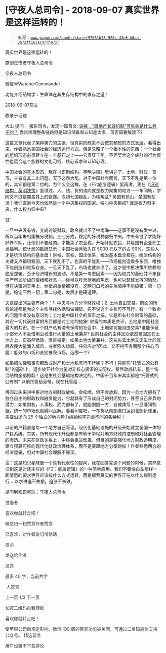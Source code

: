 # [守夜人总司令] - 2018-09-07 真实世界是这样运转的！

> 来源：[`www.yuque.com/books/share/97051b78-926c-43e6-b0aa-0b72ff163ac4/rhm7xr`](https://www.yuque.com/books/share/97051b78-926c-43e6-b0aa-0b72ff163ac4/rhm7xr)



真实世界是这样运转的！ 

原创觉悟者守夜人总司令 

守夜人总司令 

微信号WatcherCommander 

功能介绍结构学：生命体在其生存结构中的求存之道！ 

2018-09-07[原文](https://mp.weixin.qq.com/s?__biz=MzAxNDk1NjI2Mw==&mid=2247483887&idx=1&sn=769bfbbe3c0acd6fa675ef165a2b79ba&chksm=9b8a2267acfdab711678f603c2f6dfd67c49655010a664f8fbeb08b76959418c1d70fb95ff94&scene=27#wechat_redirect&cpage=497) 

收录于话题 

大山 提问： 报告司令，发现一篇奇文: [链接：“房地产长效机制”可能会是什么样子的？](https://mp.weixin.qq.com/s?__biz=MzIyODgwMDExNQ==&mid=2247483677&idx=1&sn=370b81e6b30c95fcb6cbb71dd5bc9506&scene=21#wechat_redirect) 尝试梳理整条链路但是知识储备和认知差太多，可否简要解读下? 

这篇文章代表了某种势力的主张，但真实的政策不会按其预想的方式发展。看得出来，作者熟悉美国社会的经济运行方式。但是忽略了一个根本性的东西：一个社会的组织形态必须建立在一个基石之上——它贯穿千年，不但契合这个族群的行为惯性也契合这个族群的文化习俗、核心诉求和认知心理。 

中国社会的基本形态，我在《识别结构，英明决策》里讲述了。土地，财政，货币，三者有其二出问题，天下必然大乱。对于中国社会而言，天下不乱是第一位的，其它都是第二位的。为什么会这样，在《F2:底层逻辑》里再讲。我在《[识别结构，英明决策](http://mp.weixin.qq.com/s?__biz=MzAxNDk1NjI2Mw==&mid=2247483799&idx=1&sn=d017eefeb7ec6bb47a61a99744e6cd76&chksm=9b8a221facfdab096074c2bf69c773dd75ee8f7ad2eccf84505160c98bc33b98aad3d5bc7c84&scene=21#wechat_redirect)》里讲过，人、钱、货的流向就是权力聚集的地方——车同轨，字同文不过是覆盖其上的装饰。汉初七国叛乱，为啥叛乱? 吴国有铜山，楚国有盐场！我们直到今天也依然是一个中央集权的国家。啥叫中央集权? 就是权力归中央，什么权力归中央?  

钱! 

一旦中央没有钱，变成讨饭财政，政令就出不了中南海——这事不是没有发生过，所以当年朱相国搞分税制，三七分成，稳定的好税种都归中央。中央有钱了才能好好养军队，让他们不要经商。才能免了农业税，开始补贴农民，并给国有企业职工发福利。统计局的数据显示：中国社会月收入在 5000 元以下的占 90%，这些人才是统治结构的基本盘！财权，军权，国企体系，统治基本盘全都在。统治结构的关键支点都很稳固，天下就乱不了。也真的不能乱——市场能创造很多东西，唯独不能创造和维系自身。一旦天下乱了，市场也就奔溃了。这才是中枢决策所依赖的底层逻辑。至于经济增长的波动，不是第一考虑因素——因为权力的基础并不来自中产市民阶级的情绪和好恶——你可以呼天抢地的焦虑，也可以瑟瑟发抖的愤怒，但在决策的天平上，丝毫的重量都没有。这两句口号的先后顺序不能搞错：第一句是，稳定压倒一切；第二句是，发展才是硬道理。 

文章提出的主张有两个：1\. 中央与地方分享财政权；2\. 土地自由交易。前面的所有论述都是为这个主张寻找依据和做铺垫。先不说这个主张可不可行。有一个致命的问题作者没有意识到：土地是中国社会的货币之锚，它是所有社会财富的基础，其它一切代表财富的东西都是对土地的抽象! 财富的本质是共识，土地是中国社会最大的共识。在一个财产私有没有保障的社会中，土地如何能自由交易?谁能保证小部分人不会借用公权进行大量的土地兼并? 目前社会的主体民众依然被固定在土地之上，它虽然低效，但是稳定。如果土地大量兼并，这些失去土地又无生计的底层农民大量涌入城市，或者烈火燎原。任何应对?因此，又不得不直面那个核心问题：低效的市场和直接摧毁市场，选哪一个? 

如果把法律和事实都改成财产和土地私有行不行呢？不行！只能在"托管式的公有制"的基础上，逐步放开社会力量对非核心资源的支配权。贸然改成私有，整个统治结构全部掀翻！这是由社会基础结构决定的。中国千百年来其实都是“托管式的公有制” 以前托管给皇帝，现在托管给... 

再回过头来讲中枢对地方的财政放权。会松绑，但不会放权。因为一旦地方拥有了独立自主的财政权和融资能力，它就具有了形成自己的封闭势力，甚至自己养兵的潜力；如果财权，人事权、武力都有了，就能割据一方，自成体系！一旦藩镇割据，统一的市场也就瞬间瓦解。看看印度吧，一车货从南部港口运到北部新德里，需要沿途向 29 个独立的地方势力缴纳税率完全不同的各种税！ 

以前的户籍都是每一个地方自己管理。现代化基础设施的升级开始建立全国一体的户籍系统。其实，所有现代化升级都是有利于中枢对地方财政的控制和对社会管理的渗透。未来在财政关系上，中枢会推进改革，但目的是要强化地方财政透明度，建立预算可控的现代化财政治理体系，而不是要跟地方分享财权！作者熟悉西方的经济逻辑，但对中国社会理解不够深。 

注：这是知识星球里一个具有代表性的提问，我在回答完这个问题的时候，突然意识到这是对还未写的《F2：底层逻辑》的一种简单应用。我们不要像白左那样一厢情愿的要求世界应该按什么方式运转，而是探索真实的世界正在以什么规则运行… 以求进退不失据，追涨不杀跌。 

提问到知识星球：守夜人总司令  

<ne-card data-card-name="image" data-card-type="inline" id="UWWzn" data-event-boundary="card" style="color: rgb(51, 51, 51);">

觉悟者 

喜欢你就转走吧！ 

微信扫一扫赞赏作者赞赏 

已喜欢，对作者说句悄悄话 

取消 

发送给作者 

发送 

最多 40 字，当前共字 

 人赞赏 

上一页 1/3 下一页 

长按二维码向我转账 

喜欢你就转走吧！ 

受苹果公司新规定影响，微信 iOS 版的赞赏功能被关闭，可通过二维码转账支持公众号。 <ne-h3 id="HraIG" data-lake-id="HraIG"><ne-heading-ext><ne-heading-anchor></ne-heading-anchor><ne-heading-fold></ne-heading-fold></ne-heading-ext><ne-heading-content>精选留言</ne-heading-content></ne-h3> 

用户设置不下载评论</ne-card>